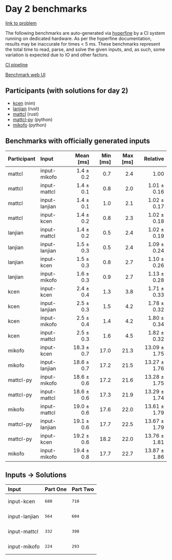 # Day 2 benchmarks

[link to problem](https://adventofcode.com/2024/day/2)

The following benchmarks are auto-generated via
[hyperfine](https://github.com/sharkdp/hyperfine) by a CI system running on
dedicated hardware. As per the hyperfine documentation, results may be
inaccurate for times < 5 ms. These benchmarks represent the total time to read,
parse, and solve the given inputs, and, as such, some variation is expected due
to IO and other factors.

[CI pipeline](http://ci.papercode.net:8080/teams/main/pipelines/aoc2024)

[Benchmark web UI](https://aoc.ancalagon.black)


## Participants (with solutions for day 2)

- [kcen](https://github.com/kcen/aoc2024) (nim)
- [lanjian](https://github.com/lanjian/aoc-2024) (rust)
- [mattcl](https://github.com/mattcl/aoc2024) (rust)
- [mattcl-py](https://github.com/mattcl/aoc2024-py) (python)
- [mikofo](https://github.com/mikofo/aoc2024) (python)


## Benchmarks with officially generated inputs

| Participant | Input | Mean [ms] | Min [ms] | Max [ms] | Relative |
|:---|:---|---:|---:|---:|---:|
| mattcl | input-mikofo | 1.4 ± 0.2 | 0.7 | 2.4 | 1.00 |
| mattcl | input-mattcl | 1.4 ± 0.1 | 0.8 | 2.0 | 1.01 ± 0.16 |
| mattcl | input-lanjian | 1.4 ± 0.1 | 1.0 | 2.1 | 1.02 ± 0.17 |
| mattcl | input-kcen | 1.4 ± 0.2 | 0.8 | 2.3 | 1.02 ± 0.18 |
| lanjian | input-mattcl | 1.4 ± 0.2 | 0.5 | 2.4 | 1.02 ± 0.19 |
| lanjian | input-lanjian | 1.5 ± 0.3 | 0.5 | 2.4 | 1.09 ± 0.24 |
| lanjian | input-kcen | 1.5 ± 0.3 | 0.8 | 2.7 | 1.10 ± 0.26 |
| lanjian | input-mikofo | 1.6 ± 0.3 | 0.9 | 2.7 | 1.13 ± 0.28 |
| kcen | input-kcen | 2.4 ± 0.4 | 1.3 | 3.8 | 1.71 ± 0.33 |
| kcen | input-lanjian | 2.5 ± 0.3 | 1.5 | 4.2 | 1.78 ± 0.32 |
| kcen | input-mikofo | 2.5 ± 0.4 | 1.4 | 4.2 | 1.80 ± 0.34 |
| kcen | input-mattcl | 2.5 ± 0.3 | 1.6 | 4.5 | 1.82 ± 0.32 |
| mikofo | input-kcen | 18.3 ± 0.7 | 17.0 | 21.3 | 13.09 ± 1.75 |
| mikofo | input-lanjian | 18.6 ± 0.7 | 17.2 | 21.5 | 13.27 ± 1.76 |
| mattcl-py | input-mikofo | 18.6 ± 0.6 | 17.2 | 21.6 | 13.28 ± 1.75 |
| mattcl-py | input-mattcl | 18.6 ± 0.6 | 17.3 | 21.9 | 13.29 ± 1.74 |
| mikofo | input-mattcl | 19.0 ± 0.6 | 17.6 | 22.0 | 13.61 ± 1.79 |
| mattcl-py | input-lanjian | 19.1 ± 0.6 | 17.7 | 22.5 | 13.67 ± 1.79 |
| mattcl-py | input-kcen | 19.2 ± 0.6 | 18.2 | 22.0 | 13.76 ± 1.81 |
| mikofo | input-mikofo | 19.4 ± 0.8 | 17.7 | 22.7 | 13.87 ± 1.86 |


## Inputs -> Solutions

| Input | Part One | Part Two |
|:---|:---|:---|
|input-kcen|<pre>680</pre>|<pre>710</pre>|
|input-lanjian|<pre>564</pre>|<pre>604</pre>|
|input-mattcl|<pre>332</pre>|<pre>398</pre>|
|input-mikofo|<pre>224</pre>|<pre>293</pre>|